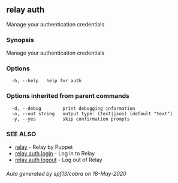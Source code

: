 ## relay auth

Manage your authentication credentials

### Synopsis

Manage your authentication credentials

### Options

```
  -h, --help   help for auth
```

### Options inherited from parent commands

```
  -d, --debug        print debugging information
  -o, --out string   output type: (text|json) (default "text")
  -y, --yes          skip confirmation prompts
```

### SEE ALSO

* [relay](relay.md)	 - Relay by Puppet
* [relay auth login](relay_auth_login.md)	 - Log in to Relay
* [relay auth logout](relay_auth_logout.md)	 - Log out of Relay

###### Auto generated by spf13/cobra on 18-May-2020
